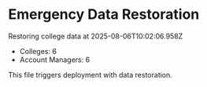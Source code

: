 # Emergency Data Restoration

Restoring college data at 2025-08-06T10:02:06.958Z

- Colleges: 6
- Account Managers: 6

This file triggers deployment with data restoration.